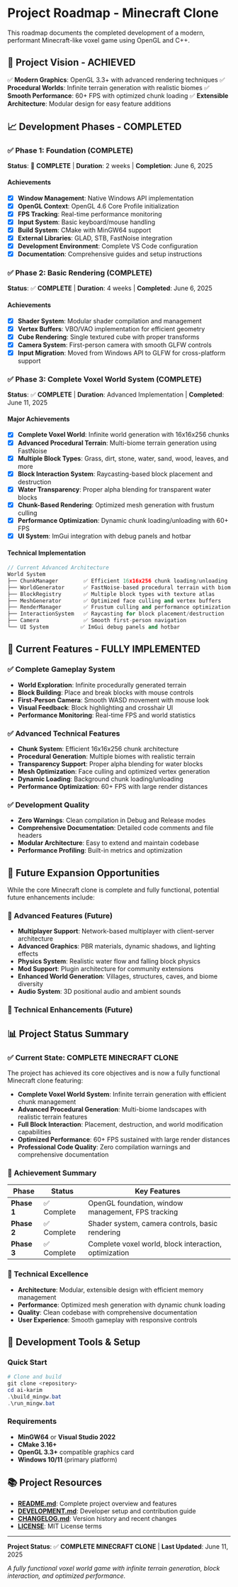 # Project Roadmap - Minecraft Clone

This roadmap documents the completed development of a modern, performant Minecraft-like voxel game using OpenGL and C++.

## 🎯 Project Vision - ACHIEVED

✅ **Modern Graphics**: OpenGL 3.3+ with advanced rendering techniques
✅ **Procedural Worlds**: Infinite terrain generation with realistic biomes
✅ **Smooth Performance**: 60+ FPS with optimized chunk loading
✅ **Extensible Architecture**: Modular design for easy feature additions

## 📈 Development Phases - COMPLETED

### ✅ Phase 1: Foundation (COMPLETE)

**Status**: 🎉 **COMPLETE** | **Duration**: 2 weeks | **Completion**: June 6, 2025

#### Achievements

- [x] **Window Management**: Native Windows API implementation
- [x] **OpenGL Context**: OpenGL 4.6 Core Profile initialization
- [x] **FPS Tracking**: Real-time performance monitoring
- [x] **Input System**: Basic keyboard/mouse handling
- [x] **Build System**: CMake with MinGW64 support
- [x] **External Libraries**: GLAD, STB, FastNoise integration
- [x] **Development Environment**: Complete VS Code configuration
- [x] **Documentation**: Comprehensive guides and setup instructions

### ✅ Phase 2: Basic Rendering (COMPLETE)

**Status**: ✅ **COMPLETE** | **Duration**: 4 weeks | **Completed**: June 6, 2025

#### Achievements

- [x] **Shader System**: Modular shader compilation and management
- [x] **Vertex Buffers**: VBO/VAO implementation for efficient geometry
- [x] **Cube Rendering**: Single textured cube with proper transforms
- [x] **Camera System**: First-person camera with smooth GLFW controls
- [x] **Input Migration**: Moved from Windows API to GLFW for cross-platform support

### ✅ Phase 3: Complete Voxel World System (COMPLETE)

**Status**: ✅ **COMPLETE** | **Duration**: Advanced Implementation | **Completed**: June 11, 2025

#### Major Achievements

- [x] **Complete Voxel World**: Infinite world generation with 16x16x256 chunks
- [x] **Advanced Procedural Terrain**: Multi-biome terrain generation using FastNoise
- [x] **Multiple Block Types**: Grass, dirt, stone, water, sand, wood, leaves, and more
- [x] **Block Interaction System**: Raycasting-based block placement and destruction
- [x] **Water Transparency**: Proper alpha blending for transparent water blocks
- [x] **Chunk-Based Rendering**: Optimized mesh generation with frustum culling
- [x] **Performance Optimization**: Dynamic chunk loading/unloading with 60+ FPS
- [x] **UI System**: ImGui integration with debug panels and hotbar

#### Technical Implementation

```cpp
// Current Advanced Architecture
World System
├── ChunkManager        ✅ Efficient 16x16x256 chunk loading/unloading
├── WorldGenerator      ✅ FastNoise-based procedural terrain with biomes
├── BlockRegistry       ✅ Multiple block types with texture atlas
├── MeshGenerator       ✅ Optimized face culling and vertex buffers
├── RenderManager       ✅ Frustum culling and performance optimization
├── InteractionSystem   ✅ Raycasting for block placement/destruction
├── Camera              ✅ Smooth first-person navigation
└── UI System          ✅ ImGui debug panels and hotbar
```

## 🚀 Current Features - FULLY IMPLEMENTED

### ✅ Complete Gameplay System

- **World Exploration**: Infinite procedurally generated terrain
- **Block Building**: Place and break blocks with mouse controls
- **First-Person Camera**: Smooth WASD movement with mouse look
- **Visual Feedback**: Block highlighting and crosshair UI
- **Performance Monitoring**: Real-time FPS and world statistics

### ✅ Advanced Technical Features

- **Chunk System**: Efficient 16x16x256 chunk architecture
- **Procedural Generation**: Multiple biomes with realistic terrain
- **Transparency Support**: Proper alpha blending for water blocks
- **Mesh Optimization**: Face culling and optimized vertex generation
- **Dynamic Loading**: Background chunk loading/unloading
- **Performance Optimization**: 60+ FPS with large render distances

### ✅ Development Quality

- **Zero Warnings**: Clean compilation in Debug and Release modes
- **Comprehensive Documentation**: Detailed code comments and file headers
- **Modular Architecture**: Easy to extend and maintain codebase
- **Performance Profiling**: Built-in metrics and optimization

## 🎯 Future Expansion Opportunities

While the core Minecraft clone is complete and fully functional, potential future enhancements include:

### 🌟 Advanced Features (Future)

- **Multiplayer Support**: Network-based multiplayer with client-server architecture
- **Advanced Graphics**: PBR materials, dynamic shadows, and lighting effects
- **Physics System**: Realistic water flow and falling block physics
- **Mod Support**: Plugin architecture for community extensions
- **Enhanced World Generation**: Villages, structures, caves, and biome diversity
- **Audio System**: 3D positional audio and ambient sounds

### 🔧 Technical Enhancements (Future)

## 📊 Project Status Summary

### ✅ Current State: COMPLETE MINECRAFT CLONE

The project has achieved its core objectives and is now a fully functional Minecraft clone featuring:

- **Complete Voxel World System**: Infinite terrain generation with efficient chunk management
- **Advanced Procedural Generation**: Multi-biome landscapes with realistic terrain features
- **Full Block Interaction**: Placement, destruction, and world modification capabilities
- **Optimized Performance**: 60+ FPS sustained with large render distances
- **Professional Code Quality**: Zero compilation warnings and comprehensive documentation

### 🎯 Achievement Summary

| Phase       | Status      | Key Features                                          |
| ----------- | ----------- | ----------------------------------------------------- |
| **Phase 1** | ✅ Complete | OpenGL foundation, window management, FPS tracking    |
| **Phase 2** | ✅ Complete | Shader system, camera controls, basic rendering       |
| **Phase 3** | ✅ Complete | Complete voxel world, block interaction, optimization |

### 🚀 Technical Excellence

- **Architecture**: Modular, extensible design with efficient memory management
- **Performance**: Optimized mesh generation with dynamic chunk loading
- **Quality**: Clean codebase with comprehensive documentation
- **User Experience**: Smooth gameplay with responsive controls

## 🔧 Development Tools & Setup

### Quick Start

```powershell
# Clone and build
git clone <repository>
cd ai-karim
.\build_mingw.bat
.\run_mingw.bat
```

### Requirements

- **MinGW64** or **Visual Studio 2022**
- **CMake 3.16+**
- **OpenGL 3.3+** compatible graphics card
- **Windows 10/11** (primary platform)

## 📚 Project Resources

- **[README.md](README.md)**: Complete project overview and features
- **[DEVELOPMENT.md](DEVELOPMENT.md)**: Developer setup and contribution guide
- **[CHANGELOG.md](CHANGELOG.md)**: Version history and recent changes
- **[LICENSE](LICENSE)**: MIT License terms

---

**Project Status**: ✅ **COMPLETE MINECRAFT CLONE** | **Last Updated**: June 11, 2025

_A fully functional voxel world game with infinite terrain generation, block interaction, and optimized performance._
